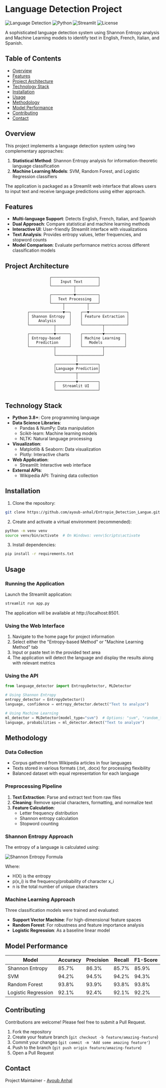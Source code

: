 # Language Detection Project

![Language Detection](https://img.shields.io/badge/NLP-Language%20Detection-blue)
![Python](https://img.shields.io/badge/Python-3.8%2B-brightgreen)
![Streamlit](https://img.shields.io/badge/Streamlit-1.10%2B-red)
![License](https://img.shields.io/badge/License-MIT-yellow)

A sophisticated language detection system using Shannon Entropy analysis and Machine Learning models to identify text in English, French, Italian, and Spanish.

##  Table of Contents

- [Overview](#overview)
- [Features](#features)
- [Project Architecture](#project-architecture)
- [Technology Stack](#technology-stack)
- [Installation](#installation)
- [Usage](#usage)
- [Methodology](#methodology)
- [Model Performance](#model-performance)
- [Contributing](#contributing)
- [Contact](#contact)

##  Overview

This project implements a language detection system using two complementary approaches:
1. **Statistical Method**: Shannon Entropy analysis for information-theoretic language classification
2. **Machine Learning Models**: SVM, Random Forest, and Logistic Regression classifiers

The application is packaged as a Streamlit web interface that allows users to input text and receive language predictions using either approach.

##  Features

- **Multi-language Support**: Detects English, French, Italian, and Spanish
- **Dual Approach**: Compare statistical and machine learning methods
- **Interactive UI**: User-friendly Streamlit interface with visualizations
- **Text Analysis**: Provides entropy values, letter frequencies, and stopword counts
- **Model Comparison**: Evaluate performance metrics across different classification models

##  Project Architecture

```
                    ┌─────────────────────┐
                    │    Input Text       │
                    └──────────┬──────────┘
                               │
                    ┌──────────▼──────────┐
                    │   Text Processing   │
                    └─────┬──────────┬────┘
                          │          │
          ┌───────────────▼──┐    ┌──▼─────────────────┐
          │ Shannon Entropy  │    │ Feature Extraction │
          │    Analysis      │    │                    │
          └───────────┬──────┘    └─────────┬──────────┘
                      │                     │
          ┌───────────▼──────┐    ┌─────────▼─────────┐
          │ Entropy-based    │    │ Machine Learning  │
          │   Prediction     │    │   Models          │
          └───────────┬──────┘    └─────────┬─────────┘
                      │                     │
                      └─────────┬───────────┘
                                │
                      ┌─────────▼─────────┐
                      │Language Prediction│
                      └─────────┬─────────┘
                                │
                      ┌─────────▼─────────┐
                      │   Streamlit UI    │
                      └───────────────────┘
```

##  Technology Stack

- **Python 3.8+**: Core programming language
- **Data Science Libraries**:
  - Pandas & NumPy: Data manipulation
  - Scikit-learn: Machine learning models
  - NLTK: Natural language processing
- **Visualization**:
  - Matplotlib & Seaborn: Data visualization
  - Plotly: Interactive charts
- **Web Application**:
  - Streamlit: Interactive web interface
- **External APIs**:
  - Wikipedia API: Training data collection

##  Installation

1. Clone the repository:
```bash
git clone https://github.com/ayoub-anhal/Entropie_Detection_Langue.git
```

2. Create and activate a virtual environment (recommended):
```bash
python -m venv venv
source venv/bin/activate  # On Windows: venv\Scripts\activate
```

3. Install dependencies:
```bash
pip install -r requirements.txt
```

##  Usage

### Running the Application

Launch the Streamlit application:

```bash
streamlit run app.py
```

The application will be available at http://localhost:8501.

### Using the Web Interface

1. Navigate to the home page for project information
2. Select either the "Entropy-based Method" or "Machine Learning Method" tab
3. Input or paste text in the provided text area
4. The application will detect the language and display the results along with relevant metrics

### Using the API

```python
from language_detector import EntropyDetector, MLDetector

# Using Shannon Entropy
entropy_detector = EntropyDetector()
language, confidence = entropy_detector.detect("Text to analyze")

# Using Machine Learning
ml_detector = MLDetector(model_type="svm")  # Options: "svm", "random_forest", "logistic"
language, probabilities = ml_detector.detect("Text to analyze")
```


##  Methodology

### Data Collection

- Corpus gathered from Wikipedia articles in four languages
- Texts stored in various formats (.txt, .docx) for processing flexibility
- Balanced dataset with equal representation for each language

### Preprocessing Pipeline

1. **Text Extraction**: Parse and extract text from raw files
2. **Cleaning**: Remove special characters, formatting, and normalize text
3. **Feature Calculation**:
   - Letter frequency distribution
   - Shannon entropy calculation
   - Stopword counting

### Shannon Entropy Approach

The entropy of a language is calculated using:

![Shannon Entropy Formula](https://latex.codecogs.com/svg.latex?H(X)=-\sum_{i=1}^{n}p(x_i)\log_2p(x_i))

Where:
- H(X) is the entropy
- p(x_i) is the frequency/probability of character x_i
- n is the total number of unique characters

### Machine Learning Approach

Three classification models were trained and evaluated:
- **Support Vector Machine**: For high-dimensional feature spaces
- **Random Forest**: For robustness and feature importance analysis
- **Logistic Regression**: As a baseline linear model

##  Model Performance

| Model | Accuracy | Precision | Recall | F1-Score |
|-------|----------|-----------|--------|----------|
| Shannon Entropy | 85.7% | 86.3% | 85.7% | 85.9% |
| SVM | 94.2% | 94.5% | 94.2% | 94.3% |
| Random Forest | 93.8% | 93.9% | 93.8% | 93.8% |
| Logistic Regression | 92.1% | 92.4% | 92.1% | 92.2% |

##  Contributing

Contributions are welcome! Please feel free to submit a Pull Request.

1. Fork the repository
2. Create your feature branch (`git checkout -b feature/amazing-feature`)
3. Commit your changes (`git commit -m 'Add some amazing feature'`)
4. Push to the branch (`git push origin feature/amazing-feature`)
5. Open a Pull Request

##  Contact

Project Maintainer - [Ayoub Anhal](ayoubanhal01@gmail.com)

